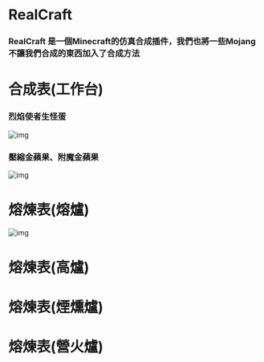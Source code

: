 # RealCraft
### RealCraft 是一個Minecraft的仿真合成插件，我們也將一些Mojang不讓我們合成的東西加入了合成方法

# 合成表(工作台)
### 烈焰使者生怪蛋
![img](https://upload.cc/i1/2023/04/03/UD50Z2.png)

### 壓縮金蘋果、附魔金蘋果
![img](https://upload.cc/i1/2023/04/03/Yydt4T.png)

# 熔煉表(熔爐)
![img](https://upload.cc/i1/2023/04/03/dOchwS.png)

# 熔煉表(高爐)

# 熔煉表(煙燻爐)

# 熔煉表(營火爐)
